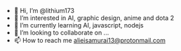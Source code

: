 - 👋 Hi, I’m @lithium173
- 👀 I’m interested in AI, graphic design, anime and dota 2
- 🌱 I’m currently learning AI, javascript, nodejs
- 💞️ I’m looking to collaborate on ...
- 📫 How to reach me alieisamurai13@protonmail.com

<!---
lithium173/lithium173 is a ✨ special ✨ repository because its `README.md` (this file) appears on your GitHub profile.
You can click the Preview link to take a look at your changes.
--->
